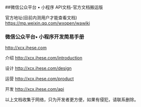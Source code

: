##微信公众平台 • 小程序 API文档-官方文档搬运版

官方地址(目前内测用户才能查看文档) https://mp.weixin.qq.com/wxopen/wawiki

### 微信公众平台• 小程序开发简易手册

http://xcx.ihese.com

介绍 http://xcx.ihese.com/introduction

设计 http://xcx.ihese.com/design

运营 http://xcx.ihese.com/product

开发 http://xcx.ihese.com/api

以上文档收集于网络，只为开发者更方便，如果有侵犯，请联系删除。
